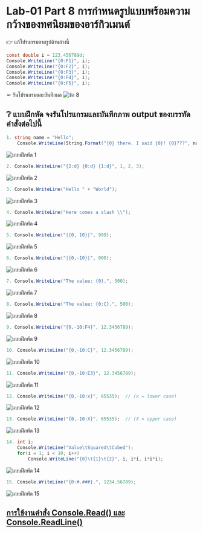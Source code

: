 # Lab-01  Part 8  การกำหนดรูปแบบพร้อมความกว้างของทศนิยมของอาร์กิวเมนต์

👉 แก้โปรแกรมตามรูปด้านล่างนี้
```csharp
const double i = 123.456789d;
Console.WriteLine("{0:F1}", i);
Console.WriteLine("{0:F2}", i);
Console.WriteLine("{0:F3}", i);
Console.WriteLine("{0:F4}", i);
Console.WriteLine("{0:F5}", i);
```
➢ รันโปรแกรมและบันทึกผล
![ข้อ 8](https://github.com/65030179179Pattarapon/03376836-OOP-2566-Lab-01/assets/144198506/dc0c65ab-80f1-403b-b2b8-03bf4e579bbf)


## ❔ แบบฝึกหัด จงรันโปรแกรมและบันทึกภาพ output ของบรรทัดคำสั่งต่อไปนี้

``` csharp
1. string name = "Hello";
    Console.WriteLine(String.Format("{0} there. I said {0}! {0}???", name));
```
![แบบฝึกหัด 1](https://github.com/65030179179Pattarapon/03376836-OOP-2566-Lab-01/assets/144198506/2e30986e-6acb-49d7-ae76-551344dd4954)

``` csharp
2. Console.WriteLine("{2:d} {0:d} {1:d}", 1, 2, 3);
```
![แบบฝึกหัด 2](https://github.com/65030179179Pattarapon/03376836-OOP-2566-Lab-01/assets/144198506/6bcd8df7-ed5a-4583-a376-ce9a45e67815)

``` csharp
3. Console.WriteLine("Hello " + "World");
```
![แบบฝึกหัด 3](https://github.com/65030179179Pattarapon/03376836-OOP-2566-Lab-01/assets/144198506/ec8b70e5-5d3d-4ae2-aadf-f32a59c0ebbb)

``` csharp
4. Console.WriteLine("Here comes a slash \\");
```
![แบบฝึกหัด 4](https://github.com/65030179179Pattarapon/03376836-OOP-2566-Lab-01/assets/144198506/1ffd9bb4-f710-4864-ada7-3f40264ad1fe)

``` csharp
5. Console.WriteLine("|{0, 10}|", 999);
```
![แบบฝึกหัด 5](https://github.com/65030179179Pattarapon/03376836-OOP-2566-Lab-01/assets/144198506/641477ba-4f8f-4e10-95bf-1fa59ffa30e3)

``` csharp
6. Console.WriteLine("|{0,-10}|", 000);
```
![แบบฝึกหัด 6](https://github.com/65030179179Pattarapon/03376836-OOP-2566-Lab-01/assets/144198506/6f5c3428-eba4-4ed6-9ec4-6dd246c6426a)

``` csharp
7. Console.WriteLine("The value: {0}.", 500);
```
![แบบฝึกหัด 7](https://github.com/65030179179Pattarapon/03376836-OOP-2566-Lab-01/assets/144198506/8726ea26-b599-4610-95dc-0c8d580265a1)

``` csharp
8. Console.WriteLine("The value: {0:C}.", 500);
```
![แบบฝึกหัด 8](https://github.com/65030179179Pattarapon/03376836-OOP-2566-Lab-01/assets/144198506/8874c6e2-6a20-4dad-8f4b-b11f04ad88a6)

``` csharp
9. Console.WriteLine("{0,-10:F4}", 12.3456789);
```
![แบบฝึกหัด 9](https://github.com/65030179179Pattarapon/03376836-OOP-2566-Lab-01/assets/144198506/aff394eb-8310-4561-b6cf-3f58a40b3537)

``` csharp
10. Console.WriteLine("{0,-10:C}", 12.3456789);
```
![แบบฝึกหัด 10](https://github.com/65030179179Pattarapon/03376836-OOP-2566-Lab-01/assets/144198506/6deccbee-ddb3-4798-8324-ba12637b3a99)

``` csharp
11. Console.WriteLine("{0,-10:E3}", 12.3456789);
```
![แบบฝึกหัด 11](https://github.com/65030179179Pattarapon/03376836-OOP-2566-Lab-01/assets/144198506/d8077c34-2ba2-4f00-80b9-e52234622a2f)

``` csharp
12. Console.WriteLine("{0,-10:x}", 65535);  // (x = lower case)
```
![แบบฝึกหัด 12](https://github.com/65030179179Pattarapon/03376836-OOP-2566-Lab-01/assets/144198506/5943b013-6219-4b08-a2de-eec2bb0e9c06)

``` csharp
13. Console.WriteLine("{0,-10:X}", 65535);  // (X = upper case)
```
![แบบฝึกหัด 13](https://github.com/65030179179Pattarapon/03376836-OOP-2566-Lab-01/assets/144198506/2a2ebf11-8623-4796-892d-98f976d86979)

``` csharp
14. int i;
    Console.WriteLine("Value\tSquared\tCubed");
    for(i = 1; i < 10; i++)
        Console.WriteLine("{0}\t{1}\t{2}", i, i*i, i*i*i);
```
![แบบฝึกหัด 14](https://github.com/65030179179Pattarapon/03376836-OOP-2566-Lab-01/assets/144198506/0da19853-0d67-480f-bacb-e85fc76947bc)

``` csharp
15. Console.WriteLine("{0:#.###}.", 1234.56789);
```
![แบบฝึกหัด 15](https://github.com/65030179179Pattarapon/03376836-OOP-2566-Lab-01/assets/144198506/8d8e7342-bdfd-4280-aa0c-98635b152ae3)


## [การใช้งานคำสั่ง Console.Read() และ Console.ReadLine()](./Lab-01-part-9-12.md)
